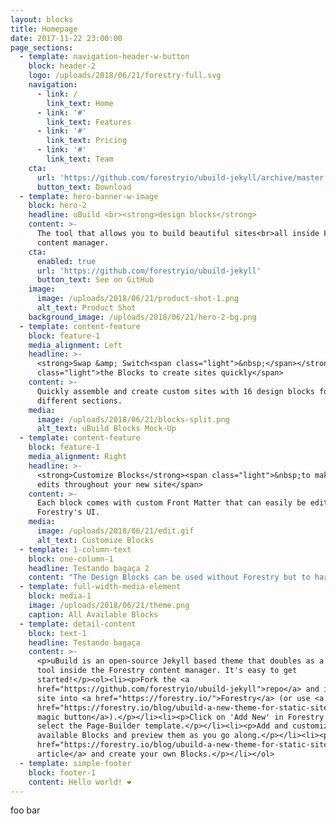```yaml
---
layout: blocks
title: Homepage
date: 2017-11-22 23:00:00
page_sections:
  - template: navigation-header-w-button
    block: header-2
    logo: /uploads/2018/06/21/forestry-full.svg
    navigation:
      - link: /
        link_text: Home
      - link: '#'
        link_text: Features
      - link: '#'
        link_text: Pricing
      - link: '#'
        link_text: Team
    cta:
      url: 'https://github.com/forestryio/ubuild-jekyll/archive/master.zip'
      button_text: Download
  - template: hero-banner-w-image
    block: hero-2
    headline: uBuild <br><strong>design blocks</strong>
    content: >-
      The tool that allows you to build beautiful sites<br>all inside Forestry's
      content manager.
    cta:
      enabled: true
      url: 'https://github.com/forestryio/ubuild-jekyll'
      button_text: See on GitHub
    image:
      image: /uploads/2018/06/21/product-shot-1.png
      alt_text: Product Shot
    background_image: /uploads/2018/06/21/hero-2-bg.png
  - template: content-feature
    block: feature-1
    media_alignment: Left
    headline: >-
      <strong>Swap &amp; Switch<span class="light">&nbsp;</span></strong><span
      class="light">the Blocks to create sites quickly</span>
    content: >-
      Quickly assemble and create custom sites with 16 design blocks for seven
      different sections.
    media:
      image: /uploads/2018/06/21/blocks-split.png
      alt_text: uBuild Blocks Mock-Up
  - template: content-feature
    block: feature-1
    media_alignment: Right
    headline: >-
      <strong>Customize Blocks</strong><span class="light">&nbsp;to make quick
      edits throughout your new site</span>
    content: >-
      Each block comes with custom Front Matter that can easily be edited in
      Forestry's UI.
    media:
      image: /uploads/2018/06/21/edit.gif
      alt_text: Customize Blocks
  - template: 1-column-text
    block: one-column-1
    headline: Testando bagaça 2
    content: "The Design Blocks can be used without Forestry but to harness the power of Blocks we recommend using Forestry. Once the site is imported you can immediately create new sites and make them fully customizable. \U0001F447"
  - template: full-width-media-element
    block: media-1
    image: /uploads/2018/06/21/theme.png
    caption: All Available Blocks
  - template: detail-content
    block: text-1
    headline: Testando bagaça
    content: >-
      <p>uBuild is an open-source Jekyll based theme that doubles as a builder
      tool inside the Forestry content manager. It's easy to get
      started!</p><ol><li><p>Fork the <a
      href="https://github.com/forestryio/ubuild-jekyll">repo</a> and import the
      site into <a href="https://forestry.io/">Forestry</a> (or use <a
      href="https://forestry.io/blog/ubuild-a-new-theme-for-static-sites-using-blocks#even-quicker-start">our
      magic button</a>).</p></li><li><p>Click on 'Add New' in Forestry and
      select the Page-Builder template.</p></li><li><p>Add and customize the
      available Blocks and preview them as you go along.</p></li><li><p>Read <a
      href="https://forestry.io/blog/ubuild-a-new-theme-for-static-sites-using-blocks/">our
      article</a> and create your own Blocks.</p></li></ol>
  - template: simple-footer
    block: footer-1
    content: Hello world! ❤︎
---
```


foo bar